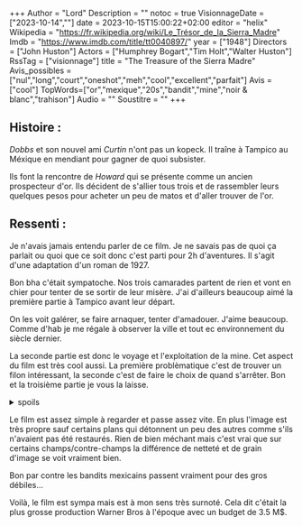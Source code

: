 +++
Author = "Lord"
Description = ""
notoc = true
VisionnageDate = ["2023-10-14",""]
date = 2023-10-15T15:00:22+02:00
editor = "helix"
Wikipedia = "https://fr.wikipedia.org/wiki/Le_Trésor_de_la_Sierra_Madre"
Imdb = "https://www.imdb.com/title/tt0040897/"
year = ["1948"]
Directors = ["John Huston"]
Actors = ["Humphrey Bogart","Tim Holt","Walter Huston"]
RssTag = ["visionnage"]
title = "The Treasure of the Sierra Madre"
Avis_possibles = ["nul","long","court","oneshot","meh","cool","excellent","parfait"]
Avis = ["cool"] 
TopWords=["or","mexique","20s","bandit","mine","noir & blanc","trahison"]
Audio = ""
Soustitre = ""
+++
## Histoire : 
*Dobbs* et son nouvel ami *Curtin* n'ont pas un kopeck.
Il traîne à Tampico au Méxique en mendiant pour gagner de quoi subsister.

Ils font la rencontre de *Howard* qui se présente comme un ancien prospecteur d'or.
Ils décident de s'allier tous trois et de rassembler leurs quelques pesos pour acheter un peu de matos et d'aller trouver de l'or.

## Ressenti :
Je n'avais jamais entendu parler de ce film.
Je ne savais pas de quoi ça parlait ou quoi que ce soit donc c'est parti pour 2h d'aventures.
Il s'agit d'une adaptation d'un roman de 1927.

Bon bha c'était sympatoche.
Nos trois camarades partent de rien et vont en chier pour tenter de se sortir de leur misère.
J'ai d'ailleurs beaucoup aimé la première partie à Tampico avant leur départ.

On les voit galérer, se faire arnaquer, tenter d'amadouer.
J'aime beaucoup.
Comme d'hab je me régale à observer la ville et tout ec environnement du siècle dernier.

La seconde partie est donc le voyage et l'exploitation de la mine.
Cet aspect du film est très cool aussi.
La première problèmatique c'est de trouver un filon intéressant, la seconde c'est de faire le choix de quand s'arrêter.
Bon et la troisième partie je vous la laisse.

<details><summary>spoils</summary>

Rhaaaa mais quel bâtard ce *Doobs* !
Alors que les trois sont devenus un peu plus complices et tout.
Il décide de trahir d'abord *Howard* à qui ils doivent un peu tout.
Et par la suite il décide de buter également *Curtin*.

Bon ça surprend pas tant que ça puisque ces évènements avaient été fusil-de-tchekovisé dans les dialogues avant l'expédition.

Mais bon, le karma en décidera autrement, il sera le seul à ne pas s'en sortir vivant.

Le twist final où les deux rigoles est assez surprenant m'enfin pourquoi pas.
Après tout le voyage était au final plus intéressant que la destination.

</details>

Le film est assez simple à regarder et passe assez vite.
En plus l'image est très propre sauf certains plans qui détonnent un peu des autres comme s'ils n'avaient pas été restaurés.
Rien de bien méchant mais c'est vrai que sur certains champs/contre-champs la différence de netteté et de grain d'image se voit vraiment bien.

Bon par contre les bandits mexicains passent vraiment pour des gros débiles…

Voilà, le film est sympa mais est à mon sens très surnoté.
Cela dit c'était la plus grosse production Warner Bros à l'époque avec un budget de 3.5 M$.
